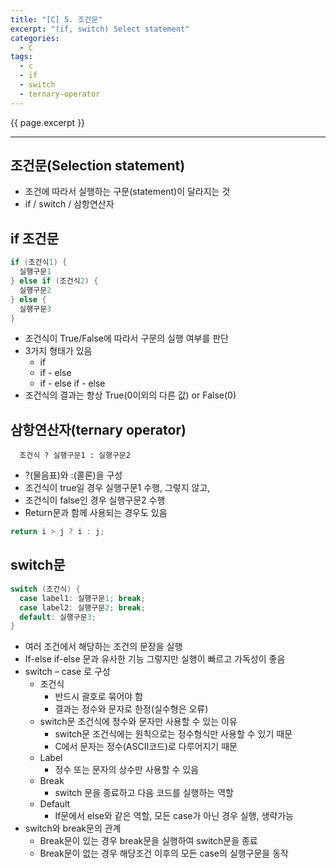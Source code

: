 ```yaml
---
title: "[C] 5. 조건문"
excerpt: "(if, switch) Select statement"
categories:
  - C
tags:
  - c
  - if
  - switch
  - ternary-operator
---
```

{{ page.excerpt }}
* * *

## 조건문(Selection statement)
- 조건에 따라서 실행하는 구문(statement)이 달라지는 것
- if / switch / 삼항연산자

## if 조건문
```c
if (조건식1) {
  실행구문1
} else if (조건식2) {
  실행구문2
} else {
  실행구문3
}
```
- 조건식이 True/False에 따라서 구문의 실행 여부를 판단
- 3가지 형태가 있음
  - if
  - if - else
  - if - else if - else
- 조건식의 결과는 항상 True(0이외의 다른 값) or False(0)

## 삼항연산자(ternary operator)
```
  조건식 ? 실행구문1 : 실행구문2
```
- ?(물음표)와 :(콜론)을 구성
- 조건식이 true일 경우 실행구문1 수행, 그렇지 않고,
- 조건식이 false인 경우 실행구문2 수행
- Return문과 함께 사용되는 경우도 있음
```c
return i > j ? i : j;
```

## switch문
```c
switch (조건식) {
  case label1: 실행구문1; break;
  case label2: 실행구문2; break;
  default: 실행구문3;
}
```
- 여러 조건에서 해당하는 조건의 문장을 실행
- If-else if-else 문과 유사한 기능 그렇지만 실행이 빠르고 가독성이 좋음
- switch – case 로 구성
  - 조건식
    - 반드시 괄호로 묶어야 함
    - 결과는 정수와 문자로 한정(실수형은 오류)
  - switch문 조건식에 정수와 문자만 사용할 수 있는 이유
    - switch문 조건식에는 원칙으로는 정수형식만 사용할 수 있기 때문
    - C에서 문자는 정수(ASCII코드)로 다루어지기 때문
  - Label
    - 정수 또는 문자의 상수만 사용할 수 있음
  - Break
    - switch 문을 종료하고 다음 코드를 실행하는 역할
  - Default
    - If문에서 else와 같은 역할, 모든 case가 아닌 경우 실행, 생략가능
- switch와 break문의 관계
  - Break문이 있는 경우 break문을 실행하여 switch문을 종료
  - Break문이 없는 경우 해당조건 이후의 모든 case의 실행구문을 동작
